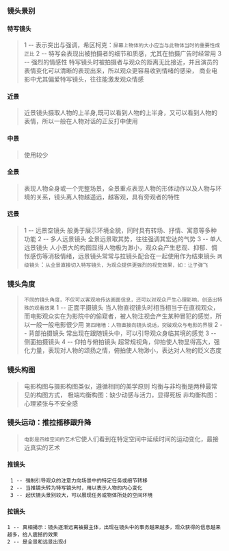 
### 镜头景别
#### 特写镜头
>1 -- 表示突出与强调，希区柯克：`屏幕上物体的大小应当与此物体当时的重要性成正比`
>2 -- 特写会表现出被拍摄者的细节和质感，尤其在拍摄广告时经常用
>3 -- 强烈的情感性
>	特写镜头时被拍摄者与观众的距离无比接近，并且演员的表情变化可以清晰的表现出来，所以观众更容易收到情绪的感染，
>	商业电影中尤其偏爱特写镜头，往往能激发观众情感
#### 近景
>近景镜头摄取人物的上半身,既可以看到人物的上半身，又可以看到人物的表情，所以一般在人物对话的正反打中使用
#### 中景
>使用较少
#### 全景
>表现人物全身或一个完整场景，全景重点表现人物的形体动作以及人物与环境的关系，镜头离人物越遥远，越客观，具有旁观者的特性
#### 远景
>1 -- 远景空镜头
>	般勇于展示环境全貌，同时具有转场、抒情、寓意等多种功能
>2 -- 多人远景镜头
>	全景远景取其势，往往强调其宏达的气势
>3 -- 单人远景镜头
>	人小景大的构图显得人物极为渺小，观众会产生悲观、抑郁、惆怅感伤等消极情绪，远景镜头常常与拉镜头配合在一起使用作为结束镜头
>`两级镜头`：`从全景直接切入特写镜头，为观众提供更强烈的视觉效果，如：让子弹飞`
### 镜头角度
>`不同的镜头角度，不仅可以客观地传达画面信息，还可以对观众产生心理影响，创造出特殊的观看效果`
>1 -- 正面平摄镜头
>	当人物直视镜头时相当相当于在直视观众，而电影观众实在为影院中的偷窥者，被人物注视会产生某种冒犯的感觉，所以一般一般电影很少用
>	`第四堵墙：人物直接向镜头说话，突破观众与电影的界限`
>2 -- 背部拍摄镜头
>	常出现在跟随镜头中，可以引导观众身临其境的感觉
>3 -- 侧面拍摄镜头
>4 -- 仰拍与俯拍镜头
>	超常规视角，仰拍使人物显得高大，强化力量，表现对人物的颂扬之情，俯拍使人物渺小，表达对人物的贬义态度
### 镜头构图
>电影构图与摄影构图类似，遵循相同的美学原则
>均衡与非均衡是两种最常见的构图方式，
>极端均衡构图：缺少动感与活力，显得死板
>非均衡构图：心理紧张与不安全感

### 镜头运动：推拉摇移跟升降
>`电影是四维空间的艺术`它使人们看到在特定空间中延续时间的运动变化，最接近真实的艺术
#### 推镜头
	 1 -- 强制引导观众的注意力向场景中的特定任务或细节转移
	 2 -- 当推镜头转为特写镜头时，用以表示人物的内心变化
	 3 -- 起伏镜头景别较大，可以展现任务或物体所处的空间环境
#### 拉镜头
	1 -- 真相揭示：镜头逐渐远离被摄主体，出现在镜头中的事务越来越多，观众获得的信息越来越多，给人震撼的效果
	2 -- 是全景和远景出现d

